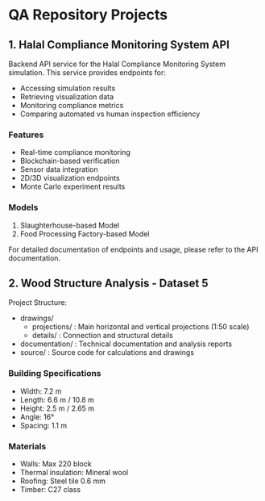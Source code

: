 # QA Repository Projects

## 1. Halal Compliance Monitoring System API

Backend API service for the Halal Compliance Monitoring System simulation. This service provides endpoints for:
- Accessing simulation results
- Retrieving visualization data
- Monitoring compliance metrics
- Comparing automated vs human inspection efficiency

### Features
- Real-time compliance monitoring
- Blockchain-based verification
- Sensor data integration
- 2D/3D visualization endpoints
- Monte Carlo experiment results

### Models
1. Slaughterhouse-based Model
2. Food Processing Factory-based Model

For detailed documentation of endpoints and usage, please refer to the API documentation.

## 2. Wood Structure Analysis - Dataset 5

Project Structure:
- drawings/
  - projections/     : Main horizontal and vertical projections (1:50 scale)
  - details/         : Connection and structural details
- documentation/     : Technical documentation and analysis reports
- source/           : Source code for calculations and drawings

### Building Specifications
- Width: 7.2 m
- Length: 6.6 m / 10.8 m
- Height: 2.5 m / 2.65 m
- Angle: 16°
- Spacing: 1.1 m

### Materials
- Walls: Max 220 block
- Thermal insulation: Mineral wool
- Roofing: Steel tile 0.6 mm
- Timber: C27 class
